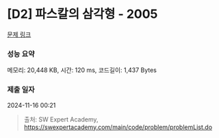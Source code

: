 # [D2] 파스칼의 삼각형 - 2005 

[문제 링크](https://swexpertacademy.com/main/code/problem/problemDetail.do?contestProbId=AV5P0-h6Ak4DFAUq) 

### 성능 요약

메모리: 20,448 KB, 시간: 120 ms, 코드길이: 1,437 Bytes

### 제출 일자

2024-11-16 00:21



> 출처: SW Expert Academy, https://swexpertacademy.com/main/code/problem/problemList.do